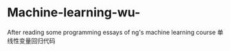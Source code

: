 # Machine-learning-wu-
After reading some programming essays of ng's machine learning course
单线性变量回归代码
